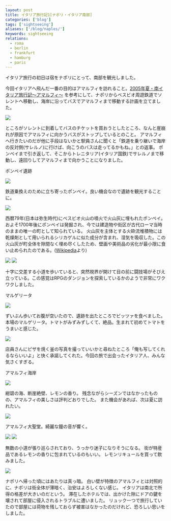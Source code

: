 ```yaml
---
layout: post
title: イタリア旅行記1[ナポリ・イタリア南部]
categories: ['blog']
tags: ['sightseeing']
aliases: ['/blog/naples/']
keywords: sightseeing
relations:
  - roma
  - berlin
  - frankfurt
  - hamburg
  - paris
---
```


イタリア旅行の初日は宿をナポリにとって、南部を観光しました。

今回イタリアへ飛んだ一番の目的はアマルフィを訪れること。[2005年夏・南イタリア旅行記～アマルフィ～](http://www.geocities.jp/yamagami_italia/amalfi.html) を参考にして、ナポリからベスビオ周遊鉄道でソレントへ移動し、海岸に沿ってバスでアマルフィまで移動する計画を立てました。

<img src="/img/blog_italy_map_amalfi.png" class="image-on-frame" />

ところがソレントに到着してバスのチケットを買おうとしたところ、なんと崖崩れが原因でアマルフィに向かうバスがストップしているとのこと。
アマルフィへ行きたいのだが他に手段はないかと駅員さんに聞くと「鉄道を乗り継いで海岸の反対側(サレルノ)に行けば、向こうのバスは走ってるかもね。」との返事。
ポンペイまで引き返して、そこからトレニタリア(イタリア国鉄)でサレルノまで移動し、遠回りしてアマルフィまで向かうことになりました。

<p class="injection-center">ポンペイ遺跡</p>

<img src="/img/blog_naples01.jpg" class="image-on-frame" />


鉄道乗換えのために立ち寄ったポンペイ。良い機会なので遺跡を観光することに。

<img src="/img/blog_naples02.jpg" class="image-on-frame" />

西暦79年(日本は弥生時代)にベスビオ火山の噴火で火山灰に埋もれたポンペイ。
およそ1700年後にポンペイは発掘され、今では建造物や街区が古代ローマ当時のままの唯一の町として知られている。
火山灰を主体とする火砕流堆積物には乾燥剤として用いられるシリカゲルに似た成分が含まれ、湿気を吸収した。この火山灰が町全体を隙間なく埋め尽くしたため、壁画や美術品の劣化が最小限に食い止められたのである。([Wikipedia](http://ja.wikipedia.org/wiki/%E3%83%9D%E3%83%B3%E3%83%9A%E3%82%A4)より)

<img src="/img/blog_naples04.jpg" class="image-on-frame" />

<img src="/img/blog_naples05.jpg" class="image-on-frame" />

十字に交差する小道を歩いていると、突然視界が開けて目の前に闘技場がそびえ立っている。この感覚はRPGのダンジョンを探索しているかのようで非常にワクワクしました。

<p class="injection-center">マルゲリータ</p>

<img src="/img/blog_naples11.jpg" class="image-on-frame" />

ずいぶん歩いてお腹が空いたので、遺跡を出たところでピッツァを食べました。本場のマルゲリータ。トマトがみずみずしくて、絶品。生まれて初めてトマトをうまいと感じた。

<img src="/img/blog_naples12.jpg" class="image-on-frame" />

店員さんにピザを焼く釜の写真を撮っていいかと尋ねたところ「俺も写してくれるならいいよ」と快く承諾してくれた。今回の旅で出会ったイタリア人、みんな気さくすぎる。

<p class="injection-center">アマルフィ海岸</p>

<img src="/img/blog_naples21.jpg" class="image-on-frame" />

紺碧の海、断崖絶壁、レモンの香り。
残念ながらシーズンではなかったものの、アマルフィの美しさは評判どおりでした。
また機会があれば、次は夏に訪れたい。

<img src="/img/blog_naples22.jpg" class="image-on-frame" />

アマルフィ大聖堂。綺麗な鐘の音が響く。

<img src="/img/blog_naples23.jpg" class="image-on-frame" />

<img src="/img/blog_naples24.jpg" class="image-on-frame-small">

無数の小道が張り巡らされており、うっかり迷子になりそうになる。
街が特産品であるレモンの香りに包まれているのもいい。
レモンリキュールを買って飲みました。

<img src="/img/blog_naples31.jpg" class="image-on-frame" />

ナポリへ帰った頃にはあたりは真っ暗。
白い壁が特徴のアマルフィとは対照的に、ナポリは街全体が薄暗く、治安はよろしくない感じ。
イタリアは南北で所得の格差が大きいのだという。
滞在したホテルでは、出かけた隙にドアの鍵を壊されて部屋に侵入されるトラブルに遭いました。
リュック一つで旅行していたので部屋には荷物を残しておらず被害はなかったのだけれど、恐ろしい思いをしました。
